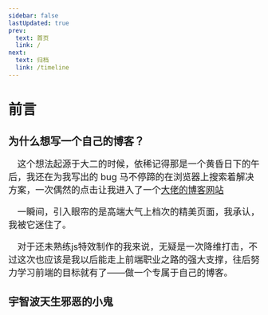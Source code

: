 ```yaml
---
sidebar: false
lastUpdated: true
prev:
  text: 首页
  link: /
next:
  text: 归档
  link: /timeline
---
```


<ClientOnly>
<initbg/>
</ClientOnly>

# <my-title>前言</my-title>

## <my-title textColor_h="#1de7cc" lineColor="#1de7cc">为什么想写一个自己的博客？</my-title>

<text-block color="#3eaf7c" title="Preface">
<p style="text-indent:1em;font-size:18px;">
这个想法起源于大二的时候，依稀记得那是一个黄昏日下的午后，我还在为我写出的 bug 马不停蹄的在浏览器上搜索着解决方案，一次偶然的点击让我进入了一个<a href="https://2heng.xin/" target="_blank"><my-text  weight="bold">大佬的博客网站</my-text></a>

</p>
<p style="text-indent:1em;font-size:18px;">
一瞬间，引入眼帘的是高端大气上档次的精美页面，我承认，我被它迷住了。
</p>
<p style="text-indent:1em;font-size:18px;">
对于还未熟练js特效制作的我来说，无疑是一次降维打击，不过这次也应该是我以后能走上前端职业之路的强大支撑，往后努力学习前端的目标就有了——<my-text color="#4eaaff" weight="bold">做一个专属于自己的博客</my-text>。
</p>
</text-block>

## <my-title textColor_h="#1de7cc" lineColor="#1de7cc">宇智波天生邪恶的小鬼</my-title>

<text-block title="Video" color="rgb(85, 138, 238)">
<my-video  src="/video/zuozhu2.mp4"/>
</text-block>

<video-init/>
